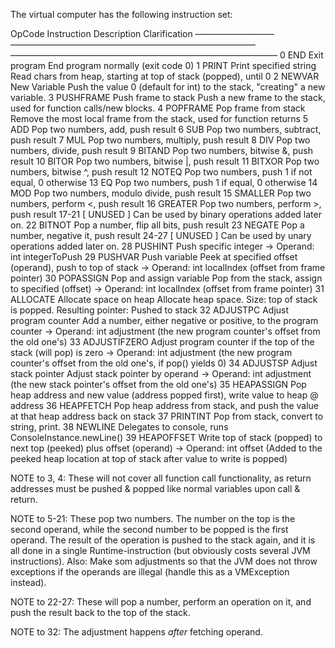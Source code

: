 The virtual computer has the following instruction set:


OpCode  Instruction     Description             Clarification
––––––––––––––––––—––––––––––––––––––––––––––––––––––––––––––––––––––––––—–––––––––––––––––––––––––––––––––––––––––––––––––––––––––––
0       END             Exit program            End program normally (exit code 0)
1       PRINT           Print specified string  Read chars from heap, starting at top of stack (popped), until 0
2       NEWVAR          New Variable            Push the value 0 (default for int) to the stack, "creating" a new variable.
3       PUSHFRAME       Push frame to stack     Push a new frame to the stack, used for function calls/new blocks.
4       POPFRAME        Pop frame from stack    Remove the most local frame from the stack, used for function returns
5       ADD                                     Pop two numbers, add, push result
6       SUB                                     Pop two numbers, subtract, push result
7       MUL                                     Pop two numbers, multiply, push result
8       DIV                                     Pop two numbers, divide, push result
9       BITAND                                  Pop two numbers, bitwise &, push result
10      BITOR                                   Pop two numbers, bitwise |, push result
11      BITXOR                                  Pop two numbers, bitwise ^, push result
12      NOTEQ                                   Pop two numbers, push 1 if not equal, 0 otherwise
13      EQ                                      Pop two numbers, push 1 if equal, 0 otherwise
14      MOD                                     Pop two numbers, modulo divide, push result
15      SMALLER                                 Pop two numbers, perform <, push result
16      GREATER                                 Pop two numbers, perform >, push result
17-21   [ UNUSED ]                              Can be used by binary operations added later on.
22      BITNOT                                  Pop a number, flip all bits, push result
23      NEGATE                                  Pop a number, negative it, push result
24-27   [ UNUSED ]                              Can be used by unary operations added later on.
28      PUSHINT                                 Push specific integer
-> Operand:     int integerToPush
29      PUSHVAR         Push variable           Peek at specified offset (operand), push to top of stack
-> Operand:     int localIndex (offset from frame pointer)
30      POPASSIGN       Pop and assign variable Pop from the stack, assign to specified (offset)
-> Operand:     int localIndex (offset from frame pointer)
31      ALLOCATE        Allocate space on heap  Allocate heap space. Size: top of stack is popped. Resulting pointer: Pushed to stack
32      ADJUSTPC        Adjust program counter  Add a number, either negative or positive, to the program counter
-> Operand:     int adjustment (the new program counter's offset from the old one's)
33      ADJUSTIFZERO                            Adjust program counter if the top of the stack (will pop) is zero
-> Operand:     int adjustment (the new program counter's offset from the old one's, if pop() yields 0)
34      ADJUSTSP        Adjust stack pointer    Adjust stack pointer by operand
-> Operand:     int adjustment (the new stack pointer's offset from the old one's)
35      HEAPASSIGN                              Pop heap address and new value (address popped first), write value to heap @ address
36      HEAPFETCH                               Pop heap address from stack, and push the value at that heap address back on stack
37      PRINTINT                                Pop from stack, convert to string, print.
38      NEWLINE                                 Delegates to console, runs ConsoleInstance.newLine()
39      HEAPOFFSET                              Write top of stack (popped) to next top (peeked) plus offset (operand)
-> Operand:     int offset (Added to the peeked heap location at top of stack after value to write is popped)

NOTE to 3, 4:   These will not cover all function call functionality, as return addresses
must be pushed & popped like normal variables upon call & return.

NOTE to 5-21:   These pop two numbers. The number on the top is the second operand, while
the second number to be popped is the first operand. The result of the operation is pushed 
to the stack again, and it is all done in a single Runtime-instruction (but obviously costs 
several JVM instructions). Also: Make som adjustments so that the JVM does not throw
exceptions if the operands are illegal (handle this as a VMException instead).

NOTE to 22-27:  These will pop a number, perform an operation on it, and push the result
back to the top of the stack.

NOTE to 32: The adjustment happens *after* fetching operand.